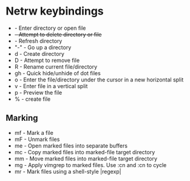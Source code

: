 # Netrw keybindings

- <Enter> - Enter directory or open file
- <Del> - Attempt to delete directory or file
- <C-l> - Refresh directory
- "-" - Go up a directory
- d - Create directory
- D - Attempt to remove file
- R - Rename current file/directory
- gh - Quick hide/unhide of dot files
- o - Enter the file/directory under the cursor in a new horizontal split
- v - Enter file in a vertical split
- p - Preview the file
- % - create file

## Marking
- mf - Mark a file
- mF - Unmark files
- me - Open marked files into separate buffers
- mc - Copy marked files into marked-file target directory
- mm - Move marked files into marked-file target directory
- mg - Apply vimgrep to marked files. Use :cn and :cn to cycle
- mr - Mark files using a shell-style |regexp|


